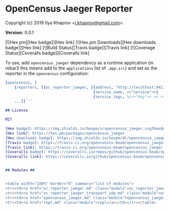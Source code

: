 

# OpenCensus Jaeger Reporter #

Copyright (c) 2019 Ilya Khaprov <<i.khaprov@gmail.com>>.

__Version:__ 0.0.1

[![Hex.pm][Hex badge]][Hex link]
[![Hex.pm Downloads][Hex downloads badge]][Hex link]
[![Build Status][Travis badge]][Travis link]
[![Coverage Status][Coveralls badge]][Coveralls link]

To use, add `opencensus_jaeger` dependency as a runtime application (in rebar3 this means add to the `applications` list of `.app.src`) and set as the reporter in the `opencensus` configuration:

``` erlang
{opencensus, [
    {reporters, [{oc_reporter_jaeger, [{address, "http://localhost:9411/api/v2/spans"},
                                       {service_name, <<"service">>}
                                       {service_tags, %{<<"key">> => <<"value">>}}]}]},
    ...]}`''

## License

MIT

[Hex badge]: https://img.shields.io/hexpm/v/opencensus_jaeger.svg?maxAge=2592000?style=plastic
[Hex link]: https://hex.pm/packages/opencensus_jaeger
[Hex downloads badge]: https://img.shields.io/hexpm/dt/opencensus_jaeger.svg?maxAge=2592000
[Travis badge]: https://travis-ci.org/opencensus-beam/opencensus_jaeger.svg?branch=version-3
[Travis link]: https://travis-ci.org/opencensus-beam/opencensus_jaeger
[Coveralls badge]: https://coveralls.io/repos/github/opencensus-beam/opencensus_jaeger/badge.svg?branch=master
[Coveralls link]: https://coveralls.io/github/opencensus-beam/opencensus_jaeger?branch=master


## Modules ##


<table width="100%" border="0" summary="list of modules">
<tr><td><a href="oc_reporter_jaeger.md" class="module">oc_reporter_jaeger</a></td></tr>
<tr><td><a href="oc_reporter_jaeger_transport_udp.md" class="module">oc_reporter_jaeger_transport_udp</a></td></tr>
<tr><td><a href="opencensus_jaeger.md" class="module">opencensus_jaeger</a></td></tr>
<tr><td><a href="repl.md" class="module">repl</a></td></tr></table>

